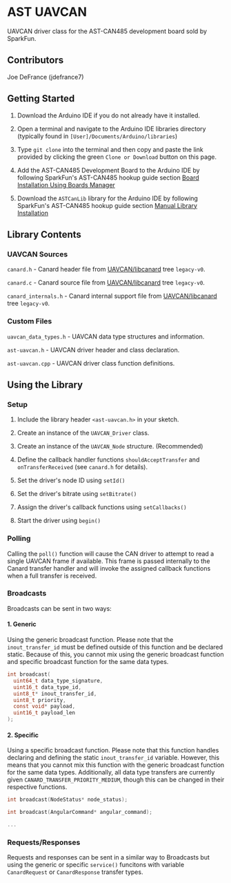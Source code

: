 # AST UAVCAN

UAVCAN driver class for the AST-CAN485 development board sold by SparkFun.

## Contributors

Joe DeFrance (jdefrance7)

## Getting Started

1. Download the Arduino IDE if you do not already have it installed.

2. Open a terminal and navigate to the Arduino IDE libraries directory (typically found in `[User]/Documents/Arduino/libraries`)

3. Type `git clone` into the terminal and then copy and paste the link provided by clicking the green `Clone or Download` button on this page.

4. Add the AST-CAN485 Development Board to the Arduino IDE by following SparkFun's AST-CAN485 hookup guide section [Board Installation Using Boards Manager](https://learn.sparkfun.com/tutorials/ast-can485-hookup-guide?_ga=2.39481377.365903456.1581038177-271346267.1574810854)

5. Download the `ASTCanLib` library for the Arduino IDE by following SparkFun's AST-CAN485 hookup guide section [Manual Library Installation](https://learn.sparkfun.com/tutorials/ast-can485-hookup-guide?_ga=2.39481377.365903456.1581038177-271346267.1574810854)

## Library Contents

### UAVCAN Sources

`canard.h` - Canard header file from [UAVCAN/libcanard](https://github.com/UAVCAN/libcanard/tree/legacy-v0) tree `legacy-v0`.

`canard.c` - Canard source file from [UAVCAN/libcanard](https://github.com/UAVCAN/libcanard/tree/legacy-v0) tree `legacy-v0`.

`canard_internals.h` - Canard internal support file from [UAVCAN/libcanard](https://github.com/UAVCAN/libcanard/tree/legacy-v0) tree `legacy-v0`.

### Custom Files

`uavcan_data_types.h` - UAVCAN data type structures and information.

`ast-uavcan.h` - UAVCAN driver header and class declaration.

`ast-uavcan.cpp` - UAVCAN driver class function definitions.

## Using the Library

### Setup

1. Include the library header `<ast-uavcan.h>` in your sketch.

2. Create an instance of the `UAVCAN_Driver` class.

3. Create an instance of the `UAVCAN_Node` structure. (Recommended)

4. Define the callback handler functions `shouldAcceptTransfer` and `onTransferReceived` (see `canard.h` for details).

5. Set the driver's node ID using `setId()`

6. Set the driver's bitrate using `setBitrate()`

7. Assign the driver's callback functions using `setCallbacks()`

8. Start the driver using `begin()`

### Polling

Calling the `poll()` function will cause the CAN driver to attempt to read a single UAVCAN frame if available. This frame is passed internally to the Canard transfer handler and will invoke the assigned callback functions when a full transfer is received.

### Broadcasts

Broadcasts can be sent in two ways:

#### 1. Generic

Using the generic broadcast function. Please note that the `inout_transfer_id` must be defined outside of this function and be declared static. Because of this, you cannot mix using the generic broadcast function and specific broadcast function for the same data types. 

```c
int broadcast(
  uint64_t data_type_signature,
  uint16_t data_type_id,
  uint8_t* inout_transfer_id,
  uint8_t priority,
  const void* payload,
  uint16_t payload_len
);
```

#### 2. Specific

Using a specific broadcast function. Please note that this function handles declaring and defining the static `inout_transfer_id` variable. However, this means that you cannot mix this function with the generic broadcast function for the same data types. Additionally, all data type transfers are currently given `CANARD_TRANSFER_PRIORITY_MEDIUM`, though this can be changed in their respective functions.

```c
int broadcast(NodeStatus* node_status);

int broadcast(AngularCommand* angular_command);

...
```

### Requests/Responses

Requests and responses can be sent in a similar way to Broadcasts but using the generic or specific `service()` funcitons with variable `CanardRequest` or `CanardResponse` transfer types.
